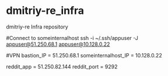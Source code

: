 # dmitriy-re_infra
dmitriy-re Infra repository

#Connect to someinternalhost
ssh -i ~/.ssh/appuser -J appuser@51.250.68.1 appuser@10.128.0.22

#VPN
bastion_IP = 51.250.68.1
someinternalhost_IP = 10.128.0.22

reddit_app = 51.250.82.144
reddit_port = 9292
